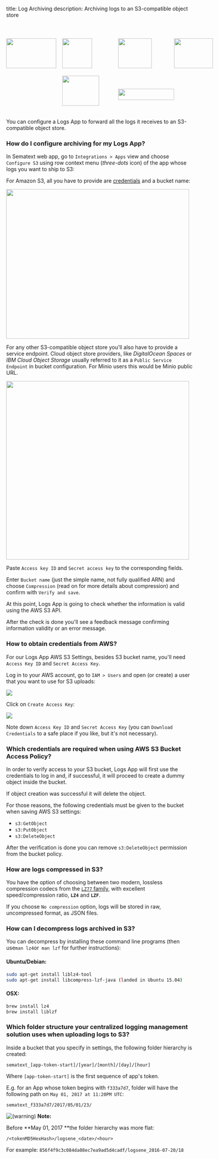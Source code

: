 title: Log Archiving
description: Archiving logs to an S3-compatible object store

<div style="padding-top:40px;display:grid;grid-template-columns:150px 150px 150px 150px;grid-template-rows:100px 100px;">
  <a href="https://aws.amazon.com/s3" target="_blank" title="Amazon AWS S3">
    <img src="../../images/logs/archiving/aws-logo.png" style="height:80px;width:134px;margin-top:auto;">
  </a>
  <a href="https://www.digitalocean.com/products/spaces" target="_blank">
    <img src="../../images/logs/archiving/digital-ocean-logo.png" style="height:80px;width:80px;margin-top:auto;">
  </a>
  <a href="https://www.ibm.com/cloud/object-storage" target="_blank">
    <img src="../../images/logs/archiving/ibm-logo.png" style="height:80px;width:90px;margin-top:auto;">
  </a>
  <a href="https://azure.microsoft.com/services/storage" target="_blank">
    <img src="../../images/logs/archiving/azure-logo.png" style="height:80px;width:104px;margin-top:auto;">
  </a>
  <a href="https://cloud.google.com/storage" target="_blank" style="grid-column-start:2">
    <img src="../../images/logs/archiving/google-logo.png" style="height:80px;width:99px;margin-top:auto;">
  </a>
  <a href="https://min.io" target="_blank" style="align-self:center;">
    <img src="../../images/logs/archiving/minio-logo.png" style="height:30px;width:150px;margin-top:auto;">
  </a>
</div>

You can configure a Logs App to forward all the logs it receives
to an S3-compatible object store.

### How do I configure archiving for my Logs App?

In Sematext web app, go to `Integrations > Apps` view
and choose `Configure S3` using row context menu (*three-dots* icon)
of the app whose logs you want to ship to S3:

For Amazon S3, all you have to provide are
[credentials](#how-to-obtain-credentials-from-AWS) and a bucket name:

<img src="../../images/logs/archiving/aws-s3.png" style="height:400px;width:490px">

For any other S3-compatible object store you'll also have to provide
a service endpoint. Cloud object store providers, like *DigitalOcean
Spaces* or *IBM Cloud Object Storage* usually referred to it as a 
`Public Service Endpoint` in bucket configuration. For Minio users
this would be Minio public URL.

<img src="../../images/logs/archiving/non-aws-s3.png" style="width:490px;height:477px;">

Paste `Access key ID` and `Secret access key` to the corresponding
fields.

Enter `Bucket name` (just the simple name, not fully qualified ARN) and
choose `Compression` (read on for more details about compression) and
confirm with `Verify and save`.

At this point, Logs App is going to check whether the information is
valid using the AWS S3 API.

After the check is done you'll see a feedback message confirming
information validity or an error
message.

### How to obtain credentials from AWS?

For our Logs App AWS S3 Settings, besides S3 bucket name, you'll need
`Access Key ID` and `Secret Access Key`.

Log in to your AWS account, go to `IAM > Users` and open (or create) a
user that you want to use for S3 uploads:

![](attachments/6520901/75759631.png?effects=drop-shadow&height=250)

Click on `Create Access Key`:

![](attachments/6520901/75759633.png?effects=drop-shadow&height=250)

Note down `Access Key ID` and `Secret Access Key` (you can `Download
Credentials` to a safe place if you like, but it's not necessary).

### Which credentials are required when using AWS S3 Bucket Access Policy?

In order to verify access to your S3 bucket, Logs App will first use
the credentials to log in and, if successful, it will proceed to create
a dummy object inside the bucket.

If object creation was successful it will delete the object.

For those reasons, the following credentials must be given to the bucket
when saving AWS S3 settings:

  - `s3:GetObject`
  - `s3:PutObject`
  - `s3:DeleteObject`

After the verification is done you can
remove `s3:DeleteObject` permission from the bucket policy.

### How are logs compressed in S3?

You have the option of choosing between two modern, lossless
compression codecs from the [`LZ77` family](https://en.wikipedia.org/wiki/LZ77_and_LZ78), with excellent
speed/compression ratio, **`LZ4`** and **`LZF`**.

If you choose `No compression` option, logs will be stored in raw,
uncompressed format, as JSON files.

### How can I decompress logs archived in S3?

You can decompress by installing these command line programs (then
use` man lz4 `or` man lzf` for further instructions):

#### Ubuntu/Debian:

``` bash
sudo apt-get install liblz4-tool
sudo apt-get install libcompress-lzf-java (landed in Ubuntu 15.04)
```

#### OSX:

``` bash
brew install lz4
brew install liblzf
```

### Which folder structure your centralized logging management solution uses when uploading logs to S3?

Inside a bucket that you specify in settings, the following folder
hierarchy is created:

`sematext_[app-token-start]/[year]/[month]/[day]/[hour]`

Where `[app-token-start]` is the first sequence of app's token.

E.g. for an App whose token begins with `f333a7d7`, folder will have the following path
on `May 01, 2017 at 11:20PM UTC`:

`sematext_f333a7d7/2017/05/01/23/`



![(warning)](images/icons/emoticons/warning.png "(warning)") **Note:**

Before **May 01, 2017 **the folder hierarchy was more flat:

`/<tokenMD5HexHash>/logsene_<date>/<hour>`

For example: `856f4f9c3c084da08ec7ea9ad5d4cadf/logsene_2016-07-20/18`
